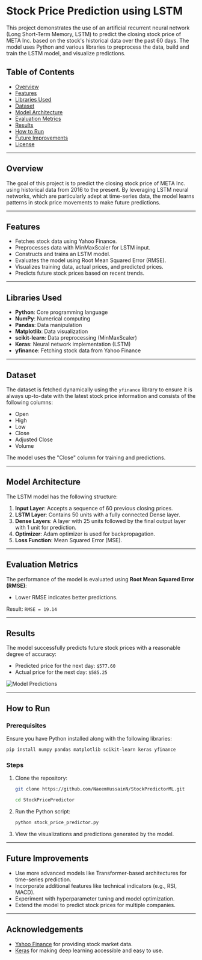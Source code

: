 # Stock Price Prediction using LSTM

This project demonstrates the use of an artificial recurrent neural network (Long Short-Term Memory, LSTM) to predict the closing stock price of META Inc. based on the stock's historical data over the past 60 days. The model uses Python and various libraries to preprocess the data, build and train the LSTM model, and visualize predictions.

## Table of Contents
- [Overview](#overview)
- [Features](#features)
- [Libraries Used](#libraries-used)
- [Dataset](#dataset)
- [Model Architecture](#model-architecture)
- [Evaluation Metrics](#evaluation-metrics)
- [Results](#results)
- [How to Run](#how-to-run)
- [Future Improvements](#future-improvements)
- [License](#license)

---

## Overview
The goal of this project is to predict the closing stock price of META Inc. using historical data from 2016 to the present. By leveraging LSTM neural networks, which are particularly adept at time-series data, the model learns patterns in stock price movements to make future predictions.

---

## Features
- Fetches stock data using Yahoo Finance.
- Preprocesses data with MinMaxScaler for LSTM input.
- Constructs and trains an LSTM model.
- Evaluates the model using Root Mean Squared Error (RMSE).
- Visualizes training data, actual prices, and predicted prices.
- Predicts future stock prices based on recent trends.

---

## Libraries Used
- **Python**: Core programming language
- **NumPy**: Numerical computing
- **Pandas**: Data manipulation
- **Matplotlib**: Data visualization
- **scikit-learn**: Data preprocessing (MinMaxScaler)
- **Keras**: Neural network implementation (LSTM)
- **yfinance**: Fetching stock data from Yahoo Finance

---

## Dataset
The dataset is fetched dynamically using the `yfinance` library to ensure it is always up-to-date with the latest stock price information and consists of the following columns:
- Open
- High
- Low
- Close
- Adjusted Close
- Volume


The model uses the "Close" column for training and predictions.

---

## Model Architecture
The LSTM model has the following structure:
1. **Input Layer**: Accepts a sequence of 60 previous closing prices.
2. **LSTM Layer**: Contains 50 units with a fully connected Dense layer.
3. **Dense Layers**: A layer with 25 units followed by the final output layer with 1 unit for prediction.
4. **Optimizer**: Adam optimizer is used for backpropagation.
5. **Loss Function**: Mean Squared Error (MSE).

---

## Evaluation Metrics
The performance of the model is evaluated using **Root Mean Squared Error (RMSE)**:
- Lower RMSE indicates better predictions.

Result: `RMSE = 19.14`

---

## Results
The model successfully predicts future stock prices with a reasonable degree of accuracy:
- Predicted price for the next day: `$577.60`
- Actual price for the next day: `$585.25`

![Model Predictions](https://github.com/NaeemHussainN/StockPredictorML/blob/main/StockModel.png)

---

## How to Run
### Prerequisites
Ensure you have Python installed along with the following libraries:
```bash
pip install numpy pandas matplotlib scikit-learn keras yfinance
```

### Steps
1. Clone the repository:
   ```bash
   git clone https://github.com/NaeemHussainN/StockPredictorML.git

   cd StockPricePredictor
   ```
2. Run the Python script:
   ```bash
   python stock_price_predictor.py
   ```
3. View the visualizations and predictions generated by the model.

---

## Future Improvements
- Use more advanced models like Transformer-based architectures for time-series prediction.
- Incorporate additional features like technical indicators (e.g., RSI, MACD).
- Experiment with hyperparameter tuning and model optimization.
- Extend the model to predict stock prices for multiple companies.

---

## Acknowledgements
- [Yahoo Finance](https://finance.yahoo.com/) for providing stock market data.
- [Keras](https://keras.io/) for making deep learning accessible and easy to use.

